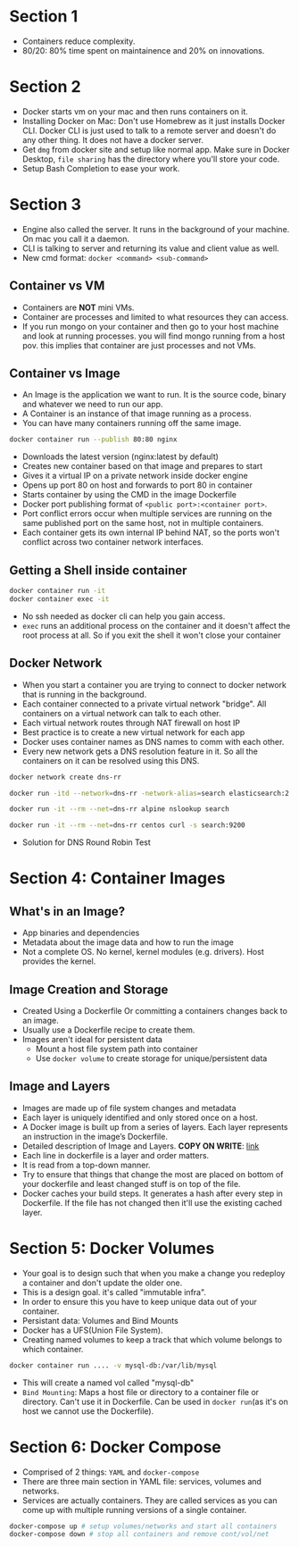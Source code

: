 # Section 1
* Containers reduce complexity.
* 80/20: 80% time spent on maintainence and 20% on innovations.

# Section 2
* Docker starts vm on your mac and then runs containers on it.
* Installing Docker on Mac: Don't use Homebrew as it just installs Docker CLI. Docker CLI is just used to talk to a remote server and doesn't do any other thing. It does not have a docker server.
* Get `dmg` from docker site and setup like normal app. Make sure in Docker Desktop, `file sharing` has the directory where you'll store your code.
* Setup Bash Completion to ease your work.

# Section 3
* Engine also called the server. It runs in the background of your machine. On mac you call it a daemon. 
* CLI is talking to server and returning its value and client value as well.
* New cmd format: `docker <command> <sub-command>`
## Container vs VM
* Containers are **NOT** mini VMs.
* Container are processes and limited to what resources they can access.
* If you run mongo on your container and then go to your host machine and look at running processes. you will find mongo running from a host pov. this implies that container are just processes and not VMs.
## Container vs Image
* An Image is the application we want to run. It is the source code, binary and whatever we need to run our app.
* A Container is an instance of that image running as a process.
* You can have many containers running off the same image.
```bash
docker container run --publish 80:80 nginx
```
* Downloads the latest version (nginx:latest by default)
* Creates new container based on that image and prepares to start
* Gives it a virtual IP on a private network inside docker engine
* Opens up port 80 on host and forwards to port 80 in container
* Starts container by using the CMD in the image Dockerfile
* Docker port publishing format of `<public port>:<container port>`. 
* Port conflict errors occur when multiple services are running on the same published port on the same host, not in multiple containers. 
* Each container gets its own internal IP behind NAT, so the ports won't conflict across two container network interfaces.
## Getting a Shell inside container
```bash
docker container run -it
docker container exec -it
```
* No ssh needed as docker cli can help you gain access.
* `exec` runs an additional process on the container and it doesn't affect the root process at all. So if you exit the shell it won't close your container
## Docker Network
* When you start a container you are trying to connect to docker network that is running in the background.
* Each container connected to a private virtual network "bridge". All containers on a virtual network can talk to each other.
* Each virtual network routes through NAT firewall on host IP
* Best practice is to create a new virtual network for each app
* Docker uses container names as DNS names to comm with each other.
* Every new network gets a DNS resolution feature in it. So all the containers on it can be resolved using this DNS.
```bash
docker network create dns-rr

docker run -itd --network=dns-rr -network-alias=search elasticsearch:2

docker run -it --rm --net=dns-rr alpine nslookup search

docker run -it --rm --net=dns-rr centos curl -s search:9200
```
* Solution for DNS Round Robin Test

# Section 4: Container Images
## What's in an Image?
* App binaries and dependencies
* Metadata about the image data and how to run the image
* Not a complete OS. No kernel, kernel modules (e.g. drivers). Host provides the kernel.
## Image Creation and Storage
* Created Using a Dockerfile Or committing a containers changes back to an image.
* Usually use a Dockerfile recipe to create them.
* Images aren't ideal for persistent data
  * Mount a host file system path into container
  * Use `docker volume` to create storage for unique/persistent data
## Image and Layers
* Images are made up of file system changes and metadata
* Each layer is uniquely identified and only stored once on a host.
* A Docker image is built up from a series of layers. Each layer represents an instruction in the image’s Dockerfile.
* Detailed description of Image and Layers. **COPY ON WRITE**: [link](https://docs.docker.com/v17.09/engine/userguide/storagedriver/imagesandcontainers/)
* Each line in dockerfile is a layer and order matters. 
* It is read from a top-down manner.
* Try to ensure that things that change the most are placed on bottom of your dockerfile and least changed stuff is on top of the file.
* Docker caches your build steps. It generates a hash after every step in Dockerfile. If the file has not changed then it'll use the existing cached layer.

# Section 5: Docker Volumes
* Your goal is to design such that when you make a change you redeploy a container and don't update the older one.
* This is a design goal. it's called "immutable infra".
* In order to ensure this you have to keep unique data out of your container. 
* Persistant data: Volumes and Bind Mounts
* Docker has a UFS(Union File System).
* Creating named volumes to keep a track that which volume belongs to which container.
 ```bash
 docker container run .... -v mysql-db:/var/lib/mysql
 ```
* This will create a named vol called "mysql-db"
* `Bind Mounting`: Maps a host file or directory to a container file or directory. Can't use it in Dockerfile. Can be used in `docker run`(as it's on host we cannot use the Dockerfile). 

# Section 6: Docker Compose
* Comprised of 2 things: `YAML` and `docker-compose`
* There are three main section in YAML file: services, volumes and networks.
* Services are actually containers. They are called services as you can come up with multiple running versions of a single container.
```bash
docker-compose up # setup volumes/networks and start all containers
docker-compose down # stop all containers and remove cont/vol/net
```

